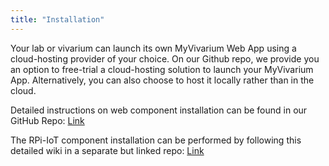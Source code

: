 ```yaml
---
title: "Installation"
---
```


Your lab or vivarium can launch its own MyVivarium Web App using a cloud-hosting provider of your choice. On our Github repo, we provide you an option to free-trial a cloud-hosting solution to launch your MyVivarium App. Alternatively, you can also choose to host it locally rather than in the cloud.

Detailed instructions on web component installation can be found in our GitHub Repo: [Link](https://github.com/myvivarium/MyVivarium?tab=readme-ov-file#myvivarium)

The RPi-IoT component installation can be performed by following this detailed wiki in a separate but linked repo: [Link](https://github.com/myvivarium/RPi-IoT/wiki)